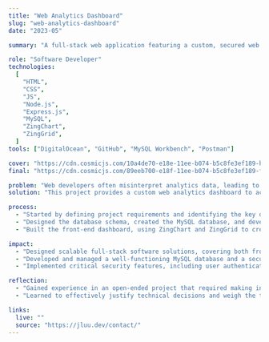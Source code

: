 ```yaml
---
title: "Web Analytics Dashboard"
slug: "web-analytics-dashboard"
date: "2023-05"

summary: "A full-stack web application featuring a custom, secured web analytics dashboard and reporting system to enable data-driven decision-making for web development."

role: "Software Developer"
technologies:
  [
    "HTML",
    "CSS",
    "JS",
    "Node.js",
    "Express.js",
    "MySQL",
    "ZingChart",
    "ZingGrid",
  ]
tools: ["DigitalOcean", "GitHub", "MySQL Workbench", "Postman"]

cover: "https://cdn.cosmicjs.com/10a4de70-e18e-11ee-b074-b5c8fe3ef189-homeWAD.png"
final: "https://cdn.cosmicjs.com/89eeb700-e18f-11ee-b074-b5c8fe3ef189-finalWAD.png"

problem: "Web developers often misinterpret analytics data, leading to poor decisions based on inaccurate metrics. For instance, a high bounce rate on a single-page application might be incorrectly seen as poor performance when it's expected behavior."
solution: "This project provides a custom web analytics dashboard to accurately collect, interpret, and analyze user behavior. It enables a shift from assumption-based development to an evidence-based approach, leading to better decisions and results."

process:
  - "Started by defining project requirements and identifying the key data points for collection and analysis."
  - "Designed the database schema, created the MySQL database, and developed the REST API endpoints with Express.js."
  - "Built the front-end dashboard, using ZingChart and ZingGrid to create interactive charts and tables for data visualization."

impact:
  - "Designed scalable full-stack software solutions, covering both front-end and back-end development processes."
  - "Developed and managed a well-functioning MySQL database and a secure Node.js application."
  - "Implemented critical security features, including user authentication, authorization, and data protection measures."

reflection:
  - "Gained experience in an open-ended project that required making independent implementation decisions to meet feature requirements."
  - "Learned to effectively justify technical decisions and weigh the tradeoffs between modern trends and older, more reliable technologies."

links:
  live: ""
  source: "https://jluu.dev/contact/"
---
```

